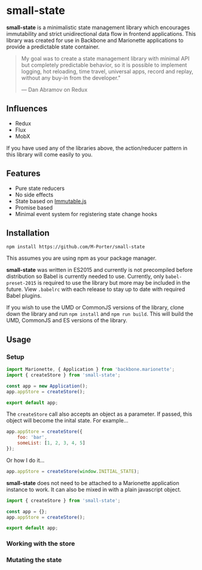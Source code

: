 # small-state

**small-state** is a minimalistic state management library which encourages immutability and strict unidirectional data flow in frontend applications. This library was created for use in Backbone and Marionette applications to provide a predictable state container.

> My goal was to create a state management library with minimal API but completely predictable behavior, so it is possible to implement logging, hot reloading, time travel, universal apps, record and replay, without any buy-in from the developer."
> 
> — Dan Abramov on Redux

## Influences

- Redux
- Flux
- MobX

If you have used any of the libraries above, the action/reducer pattern in this library will come easily to you.

## Features
- Pure state reducers
- No side effects
- State based on [Immutable.js](https://facebook.github.io/immutable-js/)
- Promise based
- Minimal event system for registering state change hooks

## Installation

`npm install https://github.com/M-Porter/small-state`

This assumes you are using npm as your package manager.

**small-state** was written in ES2015 and currently is not precompiled before distribution so Babel is currently needed to use. Currently, only `babel-preset-2015` is required to use the library but more may be included in the future. View `.babelrc` with each release to stay up to date with required Babel plugins.

If you wish to use the UMD or CommonJS versions of the library, clone down the library and run `npm install` and `npm run build`. This will build the UMD, CommonJS and ES versions of the library.

## Usage

### Setup

```js
import Marionette, { Application } from 'backbone.marionette';
import { createStore } from 'small-state';

const app = new Application();
app.appStore = createStore();

export default app;
```

The `createStore` call also accepts an object as a parameter. If passed, this object will become the inital state. For example...

```js
app.appStore = createStore({
    foo: 'bar',
    someList: [1, 2, 3, 4, 5]
});
```
Or how I do it...

```js
app.appStore = createStore(window.INITIAL_STATE);
```

**small-state** does not need to be attached to a Marionette application instance to work. It can also be mixed in with a plain javascript object.

```js
import { createStore } from 'small-state';

const app = {};
app.appStore = createStore();

export default app;
```

### Working with the store

### Mutating the state